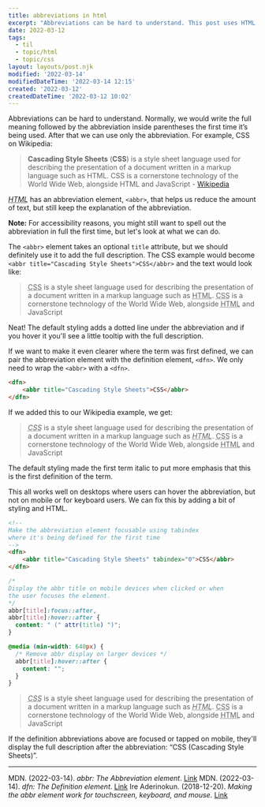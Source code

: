 ```yaml
---
title: abbreviations in html
excerpt: "Abbreviations can be hard to understand. This post uses HTML's abbreviation and definition elements to make texts easier for everyone."
date: 2022-03-12
tags:
  - til
  - topic/html
  - topic/css
layout: layouts/post.njk
modified: '2022-03-14'
modifiedDateTime: '2022-03-14 12:15'
created: '2022-03-12'
createdDateTime: '2022-03-12 10:02'
---
```


Abbreviations can be hard to understand. Normally, we would write the full meaning followed by the abbreviation inside parentheses the first time it’s being used. After that we can use only the abbreviation. For example, CSS on Wikipedia:

>**Cascading Style Sheets** (**CSS**) is a style sheet language used for describing the presentation of a document written in a markup language such as HTML. CSS is a cornerstone technology of the World Wide Web, alongside HTML and JavaScript - [Wikipedia](https://en.m.wikipedia.org/wiki/CSS)

<dfn><abbr title="HyperText Markup Language" tabindex="0">HTML</abbr></dfn> has an abbreviation element, `<abbr>`, that helps us reduce the amount of text, but still keep the explanation of the abbreviation.

**Note:** For accessibility reasons, you might still want to spell out the abbreviation in full the first time, but let's look at what we can do.

The `<abbr>` element takes an optional `title` attribute, but we should definitely use it to add the full description. The CSS example would become `<abbr title="Cascading Style Sheets">CSS</abbr>` and the text would look like:

><abbr title="Cascading Style Sheets">CSS</abbr> is a style sheet language used for describing the presentation of a document written in a markup language such as <abbr title="HyperText Markup Language">HTML</abbr>. <abbr title="Cascading Style Sheets">CSS</abbr> is a cornerstone technology of the World Wide Web, alongside <abbr title="HyperText Markup Language">HTML</abbr> and JavaScript

Neat! The default styling adds a dotted line under the abbreviation and if you hover it you'll see a little tooltip with the full description.

If we want to make it even clearer where the term was first defined, we can pair the abbreviation element with the definition element, `<dfn>`. We only need to wrap the `<abbr>` with a `<dfn>`.

```html
<dfn>
	<abbr title="Cascading Style Sheets">CSS</abbr>
</dfn>
```

If we added this to our Wikipedia example, we get:

><dfn><abbr title="Cascading Style Sheets">CSS</abbr></dfn> is a style sheet language used for describing the presentation of a document written in a markup language such as <dfn><abbr title="HyperText Markup Language">HTML</abbr></dfn>. <abbr title="Cascading Style Sheets">CSS</abbr> is a cornerstone technology of the World Wide Web, alongside <abbr title="HyperText Markup Language">HTML</abbr> and JavaScript

The default styling made the first term italic to put more emphasis that this is the first definition of the term.

This all works well on desktops where users can hover the abbreviation, but not on mobile or for keyboard users. We can fix this by adding a bit of styling and HTML.

```html
<!--
Make the abbreviation element focusable using tabindex
where it's being defined for the first time
-->
<dfn>
	<abbr title="Cascading Style Sheets" tabindex="0">CSS</abbr>
</dfn>
```

```css
/*
Display the abbr title on mobile devices when clicked or when
the user focuses the element.
*/
abbr[title]:focus::after,
abbr[title]:hover::after {
  content: " (" attr(title) ")";
}

@media (min-width: 640px) {
  /* Remove abbr display on larger devices */
  abbr[title]:hover::after {
    content: "";
  }
}
```

><dfn><abbr title="Cascading Style Sheets" tabindex="0">CSS</abbr></dfn> is a style sheet language used for describing the presentation of a document written in a markup language such as <dfn><abbr title="HyperText Markup Language" tabindex="0">HTML</abbr></dfn>. <abbr title="Cascading Style Sheets">CSS</abbr> is a cornerstone technology of the World Wide Web, alongside <abbr title="HyperText Markup Language">HTML</abbr> and JavaScript

If the definition abbreviations above are focused or tapped on mobile, they'll display the full description after the abbreviation: “CSS (Cascading Style Sheets)”.

---
MDN. (2022-03-14). _abbr: The Abbreviation element_. [Link](https://developer.mozilla.org/en-US/docs/Web/HTML/Element/abbr)
MDN. (2022-03-14). _dfn: The Definition element_. [Link](https://developer.mozilla.org/en-US/docs/Web/HTML/Element/dfn)
Ire Aderinokun. (2018-12-20). _Making the abbr element work for touchscreen, keyboard, and mouse_. [Link](https://bitsofco.de/making-abbr-work-for-touchscreen-keyboard-mouse/)
